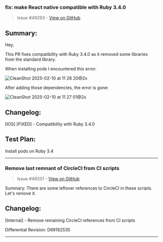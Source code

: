 ### fix: make React native compatible with Ruby 3.4.0

> Issue #49293 - [View on GitHub](https://github.com/facebook/react-native/pull/49293)

## Summary:

Hey,

This PR fixes compatibility with Ruby 3.4.0 as it removed some libraries from the standard library. 

When installing pods I encountered this error:

![CleanShot 2025-02-10 at 11 26 20@2x](https://github.com/user-attachments/assets/7f7dc302-7f54-45dc-a4d9-9f011d5cc003)

After adding those dependencies, the error is gone:

![CleanShot 2025-02-10 at 11 27 01@2x](https://github.com/user-attachments/assets/386315d4-c6bd-4722-b63d-61ec1f44846f)

## Changelog:

[IOS] [FIXED] - Compatibility with Ruby 3.4.0

## Test Plan:

Install pods on Ruby 3.4


---

### Remove last remnant of CircleCI from CI scripts

> Issue #49201 - [View on GitHub](https://github.com/facebook/react-native/pull/49201)

Summary:
There are some leftover references to CircleCI in these scripts. Let's remove it.

## Changelog:
[Internal] - Remove remaining CircleCI references from CI scripts

Differential Revision: D69182535




---

